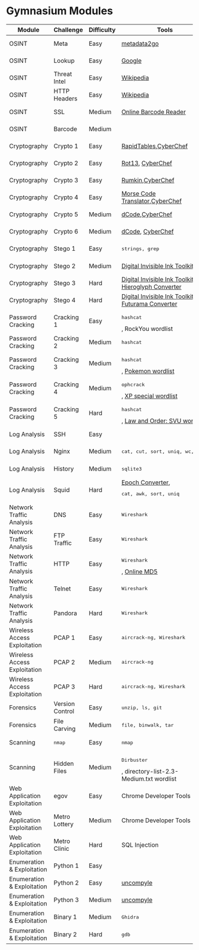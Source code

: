 # Gymnasium Modules

<table class="modules">
    <thead>
        <tr>
            <th class="header">Module</th>
            <th class="header">Challenge</th>
            <th class="header center">Difficulty</th>
            <th class="header">Tools</th>
            <th class="header center">Guide</th>
        </tr>
    </thead>
    <tbody>
        <tr>
            <td class="osint bold"><span>OSINT</span></td>
            <td class="osint"><span>Meta</span></td>
            <td class="easy"><span>Easy</span></td>
            <td class="osint"><a href="http://metadata2go.com/" target="_blank" rel="noopener noreferrer">metadata2go</a></td>
            <td class="osint"><a href="https://trove.cyberskyline.com/fccca3812b1a47528f8ab55e1dd7b894" target="_blank" rel="noopener noreferrer">NCL Guide</a></td>
        </tr>
        <tr>
            <td class="osint bold"><span>OSINT</span></td>
            <td class="osint"><span>Lookup</span></td>
            <td class="easy"><span>Easy</span></td>
            <td class="osint"><a href="https://www.google.com/" target="_blank" rel="noopener noreferrer">Google</a></td>
            <td class="osint"><a href="https://trove.cyberskyline.com/beb4674c3c12483bbb9423711690764d" target="_blank" rel="noopener noreferrer">NCL Guide</a></td>
        </tr>
        <tr>
            <td class="osint bold"><span>OSINT</span></td>
            <td class="osint"><span>Threat Intel</span></td>
            <td class="easy"><span>Easy</span></td>
            <td class="osint"><a href="https://www.wikipedia.org/" target="_blank" rel="noopener noreferrer">Wikipedia</a></td>
            <td class="osint"><a href="https://trove.cyberskyline.com/9ed371a52eed4a81a05df34587074326" target="_blank" rel="noopener noreferrer">NCL Guide</a></td>
        </tr>
        <tr>
            <td class="osint bold"><span>OSINT</span></td>
            <td class="osint"><span>HTTP Headers</span></td>
            <td class="easy"><span>Easy</span></td>
            <td class="osint"><a href="https://www.wikipedia.org/" target="_blank" rel="noopener noreferrer">Wikipedia</a></td>
            <td class="osint"><a href="https://trove.cyberskyline.com/0d6e926b2e5b402bacdd6b62cb48e342" target="_blank" rel="noopener noreferrer">NCL Guide</a></td>
        </tr>
        <tr>
            <td class="osint bold"><span>OSINT</span></td>
            <td class="osint"><span>SSL</span></td>
            <td class="medium"><span>Medium</span></td>
            <td class="osint"><a href="https://online-barcode-reader.inliteresearch.com/" target="_blank" rel="noopener noreferrer">Online Barcode Reader</a></td>
            <td class="osint"><a href="https://trove.cyberskyline.com/8835d44ab9914ab98e25c6b2b5999abf" target="_blank" rel="noopener noreferrer">NCL Guide</a></td>
        </tr>
        <tr>
            <td class="osint bold"><span>OSINT</span></td>
            <td class="osint"><span>Barcode</span></td>
            <td class="medium"><span>Medium</span></td>
            <td class="osint"></td>
            <td class="osint"><a href="https://trove.cyberskyline.com/d695b934ae954d30b237eb4e1d81a946" target="_blank" rel="noopener noreferrer">NCL Guide</a></td>
        </tr>
        <tr>
            <td class="crypto bold"><span>Cryptography</span></td>
            <td class="crypto"><span>Crypto 1</span></td>
            <td class="easy"><span>Easy</span></td>
            <td class="crypto"><a href="https://www.rapidtables.com/convert/number/hex-to-ascii.html" target="_blank" rel="noopener noreferrer">RapidTables</a>,<a href="https://cyberchef.cyberskyline.com/#recipe=From_Hex('Auto'),%20https://www.base64decode.org/,%20https://www.binaryhexconverter.com/binary-to-ascii-text-converter" target="_blank" rel="noopener noreferrer">CyberChef</a></td>
            <td class="crypto"><a href="https://trove.cyberskyline.com/8964d7b06a234684abffade642838140" target="_blank" rel="noopener noreferrer">NCL Guide</a></td>
        </tr>
        <tr>
            <td class="crypto bold"><span>Cryptography</span></td>
            <td class="crypto"><span>Crypto 2</span></td>
            <td class="easy"><span>Easy</span></td>
            <td class="crypto"><a href="https://rot13.com/" target="_blank" rel="noopener noreferrer">Rot13</a>, <a href="https://cyberchef.cyberskyline.com/#recipe=ROT13(true,true,false,13)" target="_blank" rel="noopener noreferrer">CyberChef</a></td>
            <td class="crypto"><a href="https://trove.cyberskyline.com/645f2b9059b04943bfa2c28b02667df5" target="_blank" rel="noopener noreferrer">NCL Guide</a></td>
        </tr>
        <tr>
            <td class="crypto bold"><span>Cryptography</span></td>
            <td class="crypto"><span>Crypto 3</span></td>
            <td class="easy"><span>Easy</span></td>
            <td class="crypto"><a href="https://rumkin.com/tools/cipher/atbash/" target="_blank" rel="noopener noreferrer">Rumkin</a>,<a href="https://cyberchef.cyberskyline.com/#recipe=Atbash_Cipher()" target="_blank" rel="noopener noreferrer">CyberChef</a></td>
            <td class="crypto"><a href="https://trove.cyberskyline.com/7fa9781f241c4be49bf0cca9eadc2409" target="_blank" rel="noopener noreferrer">NCL Guide</a></td>
        </tr>
        <tr>
            <td class="crypto bold"><span>Cryptography</span></td>
            <td class="crypto"><span>Crypto 4</span></td>
            <td class="easy"><span>Easy</span></td>
            <td class="crypto"><a href="https://morsecode.world/international/translator.html" target="_blank" rel="noopener noreferrer">Morse Code Translator</a>,<a href="https://cyberchef.cyberskyline.com/#recipe=From_Morse_Code('Space','Forward%20slash')" target="_blank" rel="noopener noreferrer">CyberChef</a></td>
            <td class="crypto"><a href="https://trove.cyberskyline.com/346b7cdf8ae246c9b1ce41971d3e1b31" target="_blank" rel="noopener noreferrer">NCL Guide</a></td>
        </tr>
        <tr>
            <td class="crypto bold"><span>Cryptography</span></td>
            <td class="crypto"><span>Crypto 5</span></td>
            <td class="medium"><span>Medium</span></td>
            <td class="crypto"><a href="https://www.dcode.fr/rail-fence-cipher" target="_blank" rel="noopener noreferrer">dCode</a>,<a href="https://cyberchef.cyberskyline.com/#recipe=Rail_Fence_Cipher_Decode(3,0)" target="_blank" rel="noopener noreferrer">CyberChef</a></td>
            <td class="crypto"><a href="https://trove.cyberskyline.com/125ced3a43004eef8e467fbc0fbcaa03" target="_blank" rel="noopener noreferrer">NCL Guide</a></td>
        </tr>
        <tr>
            <td class="crypto bold"><span>Cryptography</span></td>
            <td class="crypto"><span>Crypto 6</span></td>
            <td class="medium"><span>Medium</span></td>
            <td class="crypto"><a href="https://www.dcode.fr/rail-fence-cipher" target="_blank" rel="noopener noreferrer">dCode</a>, <a href="https://cyberchef.cyberskyline.com/#recipe=Rail_Fence_Cipher_Decode(3,0)" target="_blank" rel="noopener noreferrer">CyberChef</a></td>
            <td class="crypto"><a href="https://trove.cyberskyline.com/c6c704add2e84e6ea6ddad7f2d7668d1" target="_blank" rel="noopener noreferrer">NCL Guide</a></td>
        </tr>
        <tr>
            <td class="crypto bold"><span>Cryptography</span></td>
            <td class="crypto"><span>Stego 1</span></td>
            <td class="easy"><span>Easy</span></td>
            <td class="crypto"><pre>strings, grep</pre></td>
            <td class="crypto"><a href="https://trove.cyberskyline.com/733a58d8135847bbb08a4a6aacaeb96a" target="_blank" rel="noopener noreferrer">NCL Guide</a></td>
        </tr>
        <tr>
            <td class="crypto bold"><span>Cryptography</span></td>
            <td class="crypto"><span>Stego 2</span></td>
            <td class="medium"><span>Medium</span></td>
            <td class="crypto"><a href="https://diit.sourceforge.net/" target="_blank" rel="noopener noreferrer">Digital Invisible Ink Toolkit</a>, file</td>
            <td class="crypto"><a href="https://trove.cyberskyline.com/5133730a17214be3831588652a5ce777" target="_blank" rel="noopener noreferrer">NCL Guide</a></td>
        </tr>
        <tr>
            <td class="crypto bold"><span>Cryptography</span></td>
            <td class="crypto"><span>Stego 3</span></td>
            <td class="hard"><span>Hard</span></td>
            <td class="crypto"><a href="https://diit.sourceforge.net/" target="_blank" rel="noopener noreferrer">Digital Invisible Ink Toolkit</a>, <a href="http://discoveringegypt.com/egyptian-hieroglyphic-writing/hieroglyphic-typewriter/" target="_blank" rel="noopener noreferrer">Hieroglyph Converter</a></td>
            <td class="crypto"><a href="https://trove.cyberskyline.com/455a54f0eb444fe399c9b4966a25f1d0" target="_blank" rel="noopener noreferrer">NCL Guide</a></td>
        </tr>
        <tr>
            <td class="crypto bold"><span>Cryptography</span></td>
            <td class="crypto"><span>Stego 4</span></td>
            <td class="hard"><span>Hard</span></td>
            <td class="crypto"><a href="https://diit.sourceforge.net/" target="_blank" rel="noopener noreferrer">Digital Invisible Ink Toolkit</a>, <a href="https://www.gotfuturama.com/Interactive/AlienCodec/" target="_blank" rel="noopener noreferrer">Futurama Converter</a></td>
            <td class="crypto"><a href="https://trove.cyberskyline.com/38ce8b2db6a24bb49615382e2a252085" target="_blank" rel="noopener noreferrer">NCL Guide</a></td>
        </tr>
        <tr>
            <td class="password bold"><span>Password Cracking</span></td>
            <td class="password"><span>Cracking 1</span></td>
            <td class="easy"><span>Easy</span></td>
            <td class="password"><pre>hashcat</pre>, RockYou wordlist</td>
            <td class="password"><a href="https://trove.cyberskyline.com/aecdcc78aa70413aae7ea09a1b4300d4" target="_blank" rel="noopener noreferrer">NCL Guide</a></td>
        </tr>
        <tr>
            <td class="password bold"><span>Password Cracking</span></td>
            <td class="password"><span>Cracking 2</span></td>
            <td class="medium"><span>Medium</span></td>
            <td class="password"><pre>hashcat</pre></td>
            <td class="password"><a href="https://trove.cyberskyline.com/d0a758e85b894a67af88b47cec3316b7" target="_blank" rel="noopener noreferrer">NCL Guide</a></td>
        </tr>
        <tr>
            <td class="password bold"><span>Password Cracking</span></td>
            <td class="password"><span>Cracking 3</span></td>
            <td class="medium"><span>Medium</span></td>
            <td class="password"><pre>hashcat</pre>, <a href="http://pokemon.wikia.com/wiki/List_of_Pok%C3%A9mon" target="_blank" rel="noopener noreferrer">Pokemon wordlist</a></td>
            <td class="password"><a href="https://trove.cyberskyline.com/0922f61022ef487ca73cc770369360e6" target="_blank" rel="noopener noreferrer">NCL Guide</a></td>
        </tr>
        <tr>
            <td class="password bold"><span>Password Cracking</span></td>
            <td class="password"><span>Cracking 4</span></td>
            <td class="medium"><span>Medium</span></td>
            <td class="password"><pre>ophcrack</pre>, <a href="http://<pre>ophcrack</pre>.sourceforge.net/tables.php" target="_blank" rel="noopener noreferrer">XP special wordlist</a></td>
            <td class="password"><a href="https://trove.cyberskyline.com/3f7c50f299f34ae896cc1d4955be2567" target="_blank" rel="noopener noreferrer">NCL Guide</a></td>
        </tr>
        <tr>
            <td class="password bold"><span>Password Cracking</span></td>
            <td class="password"><span>Cracking 5</span></td>
            <td class="hard"><span>Hard</span></td>
            <td class="password"><pre>hashcat</pre>, <a href="https://en.wikipedia.org/wiki/List_of_Law_%26_Order:_Special_Victims_Unit_episodes" target="_blank" rel="noopener noreferrer">Law and Order: SVU wordlist</a></td>
            <td class="password"><a href="https://trove.cyberskyline.com/10cf2420aa574f5fa4fe17c37a28fb64" target="_blank" rel="noopener noreferrer">NCL Guide</a></td>
        </tr>
        <tr>
            <td class="log bold"><span>Log Analysis</span></td>
            <td class="log"><span>SSH</span></td>
            <td class="easy"><span>Easy</span></td>
            <td class="log"></td>
            <td class="log"><a href="https://trove.cyberskyline.com/5213e481daa544fb94001cd51096edbb" target="_blank" rel="noopener noreferrer">NCL Guide</a></td>
        </tr>
        <tr>
            <td class="log bold"><span>Log Analysis</span></td>
            <td class="log"><span>Nginx</span></td>
            <td class="medium"><span>Medium</span></td>
            <td class="log"><pre>cat, cut, sort, uniq, wc, grep</pre></td>
            <td class="log"><a href="https://trove.cyberskyline.com/7884f0c64e8b46cea64332a77b5ef56e" target="_blank" rel="noopener noreferrer">NCL Guide</a></td>
        </tr>
        <tr>
            <td class="log bold"><span>Log Analysis</span></td>
            <td class="log"><span>History</span></td>
            <td class="medium"><span>Medium</span></td>
            <td class="log"><pre>sqlite3</pre></td>
            <td class="log"><a href="https://trove.cyberskyline.com/038f8feecbf4489a9ee68d8c2131b49c" target="_blank" rel="noopener noreferrer">NCL Guide</a></td>
        </tr>
        <tr>
            <td class="log bold"><span>Log Analysis</span></td>
            <td class="log"><span>Squid</span></td>
            <td class="hard"><span>Hard</span></td>
            <td class="log"><a href="https://www.epochconverter.com/" target="_blank" rel="noopener noreferrer">Epoch Converter</a>, <pre>cat, awk, sort, uniq</pre></td>
            <td class="log"><a href="https://trove.cyberskyline.com/b2ca66f2ed8747139b26ba3539e6b4f7" target="_blank" rel="noopener noreferrer">NCL Guide</a></td>
        </tr>
        <tr>
            <td class="network bold"><span>Network Traffic Analysis</span></td>
            <td class="network"><span>DNS</span></td>
            <td class="easy"><span>Easy</span></td>
            <td class="network"><pre>Wireshark</pre></td>
            <td class="network"><a href="https://trove.cyberskyline.com/9afdec615a5b4e0a8dd13a8cc679f6aa" target="_blank" rel="noopener noreferrer">NCL Guide</a></td>
        </tr>
        <tr>
            <td class="network bold"><span>Network Traffic Analysis</span></td>
            <td class="network"><span>FTP Traffic</span></td>
            <td class="easy"><span>Easy</span></td>
            <td class="network"><pre>Wireshark</pre></td>
            <td class="network"><a href="https://trove.cyberskyline.com/da643ef1fbdf44c399de12d273d281b6" target="_blank" rel="noopener noreferrer">NCL Guide</a></td>
        </tr>
        <tr>
            <td class="network bold"><span>Network Traffic Analysis</span></td>
            <td class="network"><span>HTTP</span></td>
            <td class="easy"><span>Easy</span></td>
            <td class="network"><pre>Wireshark</pre>, <a href="http://onlinemd5.com/">Online MD5</a></td>
            <td class="network"><a href="https://trove.cyberskyline.com/0ba6be5f984945ce89cbe56c273b2e38" target="_blank" rel="noopener noreferrer">NCL Guide</a></td>
        </tr>
        <tr>
            <td class="network bold"><span>Network Traffic Analysis</span></td>
            <td class="network"><span>Telnet</span></td>
            <td class="easy"><span>Easy</span></td>
            <td class="network"><pre>Wireshark</pre></td>
            <td class="network"><a href="https://trove.cyberskyline.com/c5378ffe4d3249219638848679fe95d6" target="_blank" rel="noopener noreferrer">NCL Guide</a></td>
        </tr>
        <tr>
            <td class="network bold"><span>Network Traffic Analysis</span></td>
            <td class="network"><span>Pandora</span></td>
            <td class="hard"><span>Hard</span></td>
            <td class="network"><pre>Wireshark</pre></td>
            <td class="network"><a href="https://trove.cyberskyline.com/3c506db7881a4e48899380cc08e8c0a9" target="_blank" rel="noopener noreferrer">NCL Guide</a></td>
        </tr>
        <tr>
            <td class="wireless bold"><span>Wireless Access Exploitation</span></td>
            <td class="wireless"><span>PCAP 1</span></td>
            <td class="easy"><span>Easy</span></td>
            <td class="wireless"><pre>aircrack-ng, Wireshark</pre></td>
            <td class="wireless"><a href="https://trove.cyberskyline.com/288b1672a3824de0b3cd6386057b348b" target="_blank" rel="noopener noreferrer">NCL Guide</a></td>
        </tr>
        <tr>
            <td class="wireless bold"><span>Wireless Access Exploitation</span></td>
            <td class="wireless"><span>PCAP 2</span></td>
            <td class="medium"><span>Medium</span></td>
            <td class="wireless"><pre>aircrack-ng</pre></td>
            <td class="wireless"><a href="https://trove.cyberskyline.com/ca95b65b466c4d3fa3f6b9eb37338b15" target="_blank" rel="noopener noreferrer">NCL Guide</a></td>
        </tr>
        <tr>
            <td class="wireless bold"><span>Wireless Access Exploitation</span></td>
            <td class="wireless"><span>PCAP 3</span></td>
            <td class="hard"><span>Hard</span></td>
            <td class="wireless"><pre>aircrack-ng, Wireshark</pre></td>
            <td class="wireless"><a href="https://trove.cyberskyline.com/5c795a418e19432ca84093f469c0d25e" target="_blank" rel="noopener noreferrer">NCL Guide</a></td>
        </tr>
        <tr>
            <td class="forensics bold"><span>Forensics</span></td>
            <td class="forensics"><span>Version Control</span></td>
            <td class="easy"><span>Easy</span></td>
            <td class="forensics"><pre>unzip, ls, git</pre></td>
            <td class="forensics"><a href="https://trove.cyberskyline.com/1823d37a029f490abf5e4b45d499c3ab" target="_blank" rel="noopener noreferrer">NCL Guide</a></td>
        </tr>
        <tr>
            <td class="forensics bold"><span>Forensics</span></td>
            <td class="forensics"><span>File Carving</span></td>
            <td class="medium"><span>Medium</span></td>
            <td class="forensics"><pre>file, binwalk, tar</pre></td>
            <td class="forensics"><a href="https://trove.cyberskyline.com/ff55c18374c84109b32b95252309185d" target="_blank" rel="noopener noreferrer">NCL Guide</a></td>
        </tr>
        <tr>
            <td class="scanning bold"><span>Scanning</span></td>
            <td class="scanning"><span><pre>nmap</pre></span></td>
            <td class="easy"><span>Easy</span></td>
            <td class="scanning"><pre>nmap</pre></td>
            <td class="scanning"><a href="https://trove.cyberskyline.com/a92ccb5089604e069f30e7436394efb3" target="_blank" rel="noopener noreferrer">NCL Guide</a></td>
        </tr>
        <tr>
            <td class="scanning bold"><span>Scanning</span></td>
            <td class="scanning"><span>Hidden Files</span></td>
            <td class="medium"><span>Medium</span></td>
            <td class="scanning"><pre>Dirbuster</pre>, directory-list-2.3-Medium.txt wordlist</td>
            <td class="scanning"><a href="https://trove.cyberskyline.com/a21499fe430a4441aac2b1033a328801" target="_blank" rel="noopener noreferrer">NCL Guide</a></td>
        </tr>
        <tr>
            <td class="webapp bold"><span>Web Application Exploitation</span></td>
            <td class="webapp"><span>egov</span></td>
            <td class="easy"><span>Easy</span></td>
            <td class="webapp">Chrome Developer Tools</td>
            <td class="webapp"><a href="https://trove.cyberskyline.com/5d8c2d17ae764fbfaec7ed100dd27cf0" target="_blank" rel="noopener noreferrer">NCL Guide</a></td>
        </tr>
        <tr>
            <td class="webapp bold"><span>Web Application Exploitation</span></td>
            <td class="webapp"><span>Metro Lottery</span></td>
            <td class="medium"><span>Medium</span></td>
            <td class="webapp">Chrome Developer Tools</td>
            <td class="webapp"><a href="https://trove.cyberskyline.com/09d1f6e7653b460a830d7df6f7da891e" target="_blank" rel="noopener noreferrer">NCL Guide</a></td>
        </tr>
        <tr>
            <td class="webapp bold"><span>Web Application Exploitation</span></td>
            <td class="webapp"><span>Metro Clinic</span></td>
            <td class="hard"><span>Hard</span></td>
            <td class="webapp">SQL Injection</td>
            <td class="webapp"><a href="https://trove.cyberskyline.com/bfe58f5fd2a84e2188bc54a2fe1ec0fb" target="_blank" rel="noopener noreferrer">NCL Guide</a></td>
        </tr>
        <tr>
            <td class="enumeration bold"><span>Enumeration & Exploitation</span></td>
            <td class="enumeration"><span>Python 1</span></td>
            <td class="easy"><span>Easy</span></td>
            <td class="enumeration"></td>
            <td class="enumeration"><a href="https://trove.cyberskyline.com/1e888d07865649f18134ed9393a26f98" target="_blank" rel="noopener noreferrer">NCL Guide</a></td>
        </tr>
        <tr>
            <td class="enumeration bold"><span>Enumeration & Exploitation</span></td>
            <td class="enumeration"><span>Python 2</span></td>
            <td class="easy"><span>Easy</span></td>
            <td class="enumeration"><a href="https://github.com/Mysterie/uncompyle2" target="_blank" rel="noopener noreferrer">uncompyle</a></td>
            <td class="enumeration"><a href="https://trove.cyberskyline.com/7052375377a14cef89b922604799d4db" target="_blank" rel="noopener noreferrer">NCL Guide</a></td>
        </tr>
        <tr>
            <td class="enumeration bold"><span>Enumeration & Exploitation</span></td>
            <td class="enumeration"><span>Python 3</span></td>
            <td class="medium"><span>Medium</span></td>
            <td class="enumeration"><a href="https://github.com/Mysterie/uncompyle2" target="_blank" rel="noopener noreferrer">uncompyle</a></td>
            <td class="enumeration"><a href="https://trove.cyberskyline.com/83f8a7862dba4aa08bc4892ba175930a" target="_blank" rel="noopener noreferrer">NCL Guide</a></td>
        </tr>
        <tr>
            <td class="enumeration bold"><span>Enumeration & Exploitation</span></td>
            <td class="enumeration"><span>Binary 1</span></td>
            <td class="medium"><span>Medium</span></td>
            <td class="enumeration"><pre>Ghidra</pre></td>
            <td class="enumeration"><a href="https://trove.cyberskyline.com/88baf3c7bf68469db6dd074d3d302825" target="_blank" rel="noopener noreferrer">NCL Guide</a></td>
        </tr>
        <tr>
            <td class="enumeration bold"><span>Enumeration & Exploitation</span></td>
            <td class="enumeration"><span>Binary 2</span></td>
            <td class="hard"><span>Hard</span></td>
            <td class="enumeration"><pre>gdb</pre></td>
            <td class="enumeration"><a href="https://trove.cyberskyline.com/265341a9cbf2476c96a12a4b797a5dd7" target="_blank" rel="noopener noreferrer">NCL Guide</a></td>
        </tr>
    </tbody>
</table>
